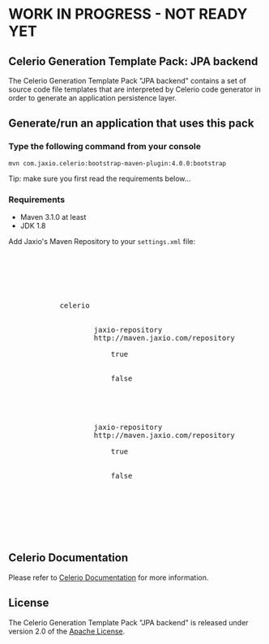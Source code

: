 

# WORK IN PROGRESS - NOT READY YET


## Celerio Generation Template Pack: JPA backend

The Celerio Generation Template Pack "JPA backend" contains a set of source code file templates that
are interpreted by Celerio code generator in order to generate an application persistence layer.

## Generate/run an application that uses this pack

### Type the following command from your console

`mvn com.jaxio.celerio:bootstrap-maven-plugin:4.0.0:bootstrap`

Tip: make sure you first read the requirements below...

### Requirements

* Maven 3.1.0 at least
* JDK 1.8

Add Jaxio's Maven Repository to your `settings.xml` file:

<pre>
<settings xmlns="http://maven.apache.org/POM/4.0.0"
          xmlns:xsi="http://www.w3.org/2001/XMLSchema-instance"
          xsi:schemaLocation="http://maven.apache.org/POM/4.0.0 http://maven.apache.org/xsd/settings-1.0.0.xsd">

    <!-- ... -->
    <profiles>
        <!-- ... -->
        <profile>
            <id>celerio</id>
            <repositories>
                <repository>
                    <id>jaxio-repository</id>
                    <url>http://maven.jaxio.com/repository</url>
                    <releases>
                        <enabled>true</enabled>
                    </releases>
                    <snapshots>
                        <enabled>false</enabled>
                    </snapshots>
                </repository>
            </repositories>
            <pluginRepositories>
                <pluginRepository>
                    <id>jaxio-repository</id>
                    <url>http://maven.jaxio.com/repository</url>
                    <releases>
                        <enabled>true</enabled>
                    </releases>
                    <snapshots>
                        <enabled>false</enabled>
                    </snapshots>
                </pluginRepository>
            </pluginRepositories>
        </profile>
        <!-- ... -->
    <profiles>
    <!-- ... -->
</pre>


## Celerio Documentation

Please refer to [Celerio Documentation][] for more information.


## License

The Celerio Generation Template Pack "JPA backend" is released under version 2.0 of the [Apache License][].

[Apache License]: http://www.apache.org/licenses/LICENSE-2.0
[Celerio Documentation]: http://www.jaxio.com/documentation/celerio/